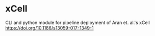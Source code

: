 # xCell
CLI and python module for pipeline deployment of Aran et. al.'s xCell https://doi.org/10.1186/s13059-017-1349-1
